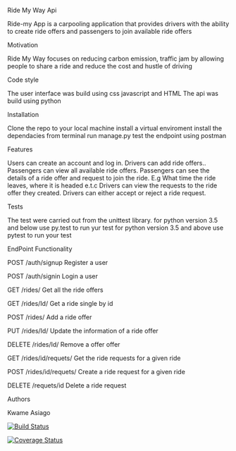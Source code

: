 Ride My Way Api

Ride-my App is a carpooling application that provides drivers with the ability to create ride offers 
and passengers to join available ride offers

Motivation

Ride My Way focuses on reducing carbon emission, traffic jam by allowing people to share a ride and reduce the cost and hustle of driving

Code style

The user interface was build using css javascript and HTML
The api was build using python

Installation

Clone the repo to your local machine
install a virtual enviroment
install the dependacies
from terminal run manage.py
test the endpoint using postman

Features

Users can create an account and log in. 
Drivers can add ride offers.. 
Passengers can view all available ride offers. 
Passengers can see the details of a ride offer and request to join the ride. E.g What time 
the ride leaves, where it is headed e.t.c 
Drivers can view the requests to the ride offer they created. 
Drivers can either accept or reject a ride request. 

Tests

The test were carried out from the unittest library.
for python version 3.5 and below use py.test to run yur test
for python version 3.5 and above use pytest to run your test

EndPoint	Functionality

POST /auth/signup	Register a user

POST /auth/signin	Login a user

GET /rides/	Get all the ride offers

GET /rides/Id/	Get a ride single by id

POST /rides/	Add a ride offer

PUT /rides/Id/	Update the information of a ride offer

DELETE /rides/Id/	Remove a offer offer

GET /rides/id/requets/	Get the ride requests for a given ride

POST /rides/id/requets/	Create a ride request for a given ride

DELETE /requets/id	Delete a ride request



Authors 

Kwame Asiago



[![Build Status](https://travis-ci.org/SelaDanti/rideMyWay-api.svg?branch=ch-api-implement-endpoint-158626942)](https://travis-ci.org/SelaDanti/rideMyWay-api)

[![Coverage Status](https://coveralls.io/repos/github/SelaDanti/rideMyWay-api/badge.svg?branch=ch-api-implement-endpoint-158626942)](https://coveralls.io/github/SelaDanti/rideMyWay-api?branch=ch-api-implement-endpoint-158626942)
